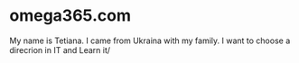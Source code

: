 # omega365.com
My name is Tetiana. I came from Ukraina with my family.  I want to choose a direcrion in IT and Learn it/

